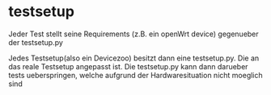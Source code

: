 # testsetup
Jeder Test stellt seine Requirements (z.B. ein openWrt device) gegenueber der testsetup.py

Jedes Testsetup(also ein Devicezoo) besitzt dann eine testsetup.py. Die an das
reale Testsetup angepasst ist. Die testsetup.py kann dann darueber tests ueberspringen,
welche aufgrund der Hardwaresituation nicht moeglich sind

